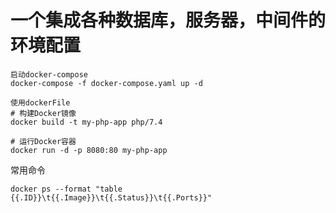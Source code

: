 # 一个集成各种数据库，服务器，中间件的环境配置

```
启动docker-compose
docker-compose -f docker-compose.yaml up -d
```

```
使用dockerFile
# 构建Docker镜像
docker build -t my-php-app php/7.4

# 运行Docker容器
docker run -d -p 8080:80 my-php-app
```

常用命令

```指定查看当期运行容器的字段
docker ps --format "table {{.ID}}\t{{.Image}}\t{{.Status}}\t{{.Ports}}"
```
